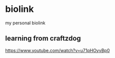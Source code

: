 # biolink
my personal biolink

## learning from craftzdog
https://www.youtube.com/watch?v=u71pHOyvBp0

